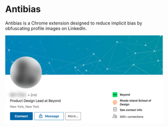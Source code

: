 # Antibias
Antibias is a Chrome extension designed to reduce implicit bias by obfuscating profile images on LinkedIn.

![Example Screenshot](screenshot.jpg)
